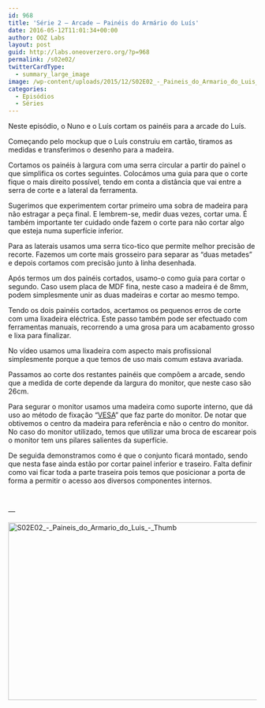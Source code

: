 ```yaml
---
id: 968
title: 'Série 2 — Arcade — Painéis do Armário do Luís'
date: 2016-05-12T11:01:34+00:00
author: OOZ Labs
layout: post
guid: http://labs.oneoverzero.org/?p=968
permalink: /s02e02/
twitterCardType:
  - summary_large_image
image: /wp-content/uploads/2015/12/S02E02_-_Paineis_do_Armario_do_Luis_-_Thumb.jpeg
categories:
  - Episódios
  - Séries
---
```

Neste episódio, o Nuno e o Luís cortam os painéis para a arcade do Luís.



Começando pelo mockup que o Luís construiu em cartão, tiramos as medidas e transferimos o desenho para a madeira.

Cortamos os painéis à largura com uma serra circular a partir do painel o que simplifica os cortes seguintes. Colocámos uma guia para que o corte fique o mais direito possível, tendo em conta a distância que vai entre a serra de corte e a lateral da ferramenta.

Sugerimos que experimentem cortar primeiro uma sobra de madeira para não estragar a peça final. E lembrem-se, medir duas vezes, cortar uma. É também importante ter cuidado onde fazem o corte para não cortar algo que esteja numa superfície inferior.

Para as laterais usamos uma serra tico-tico que permite melhor precisão de recorte. Fazemos um corte mais grosseiro para separar as &#8220;duas metades&#8221; e depois cortamos com precisão junto à linha desenhada.

Após termos um dos painéis cortados, usamo-o como guia para cortar o segundo. Caso usem placa de MDF fina, neste caso a madeira é de 8mm, podem simplesmente unir as duas madeiras e cortar ao mesmo tempo.

Tendo os dois painéis cortados, acertamos os pequenos erros de corte com uma lixadeira eléctrica. Este passo também pode ser efectuado com ferramentas manuais, recorrendo a uma grosa para um acabamento grosso e lixa para finalizar.

No vídeo usamos uma lixadeira com aspecto mais profissional simplesmente porque a que temos de uso mais comum estava avariada.

Passamos ao corte dos restantes painéis que compõem a arcade, sendo que a medida de corte depende da largura do monitor, que neste caso são 26cm.

Para segurar o monitor usamos uma madeira como suporte interno, que dá uso ao método de fixação &#8220;<a href="https://en.wikipedia.org/wiki/Flat_Display_Mounting_Interface" target="_blank">VESA</a>&#8221; que faz parte do monitor. De notar que obtivemos o centro da madeira para referência e não o centro do monitor. No caso do monitor utilizado, temos que utilizar uma broca de escarear pois o monitor tem uns pilares salientes da superfície.

De seguida demonstramos como é que o conjunto ficará montado, sendo que nesta fase ainda estão por cortar painel inferior e traseiro. Falta definir como vai ficar toda a parte traseira pois temos que posicionar a porta de forma a permitir o acesso aos diversos componentes internos.

&nbsp;

&#8212;

<a href="http://labs.oneoverzero.org/wp-content/uploads/2015/12/S02E02_-_Paineis_do_Armario_do_Luis_-_Thumb.jpeg" rel="attachment wp-att-970"><img class="aligncenter size-large wp-image-970" src="http://labs.oneoverzero.org/wp-content/uploads/2015/12/S02E02_-_Paineis_do_Armario_do_Luis_-_Thumb-1024x576.jpeg" alt="S02E02_-_Paineis_do_Armario_do_Luis_-_Thumb" width="640" height="360" srcset="http://labs.oneoverzero.org/wp-content/uploads/2015/12/S02E02_-_Paineis_do_Armario_do_Luis_-_Thumb-1024x576.jpeg 1024w, http://labs.oneoverzero.org/wp-content/uploads/2015/12/S02E02_-_Paineis_do_Armario_do_Luis_-_Thumb-300x169.jpeg 300w, http://labs.oneoverzero.org/wp-content/uploads/2015/12/S02E02_-_Paineis_do_Armario_do_Luis_-_Thumb-768x432.jpeg 768w" sizes="(max-width: 640px) 100vw, 640px" /></a>